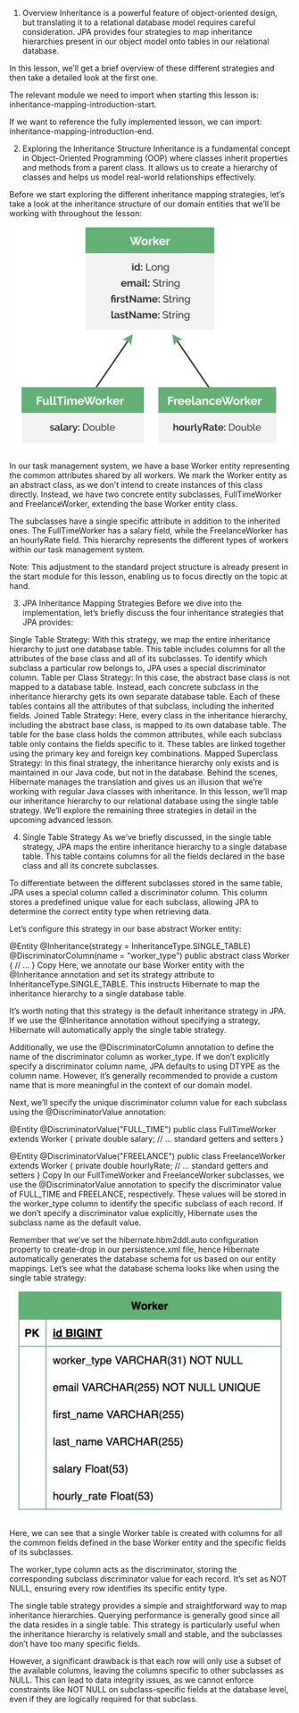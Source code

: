 1. Overview
   Inheritance is a powerful feature of object-oriented design, but translating it to a relational database model requires careful consideration. JPA provides four strategies to map inheritance hierarchies present in our object model onto tables in our relational database.

In this lesson, we’ll get a brief overview of these different strategies and then take a detailed look at the first one.

The relevant module we need to import when starting this lesson is: inheritance-mapping-introduction-start.

If we want to reference the fully implemented lesson, we can import: inheritance-mapping-introduction-end.

2. Exploring the Inheritance Structure
   Inheritance is a fundamental concept in Object-Oriented Programming (OOP) where classes inherit properties and methods from a parent class. It allows us to create a hierarchy of classes and helps us model real-world relationships effectively.

Before we start exploring the different inheritance mapping strategies, let’s take a look at the inheritance structure of our domain entities that we’ll be working with throughout the lesson:
![img.png](img.png)

In our task management system, we have a base Worker entity representing the common attributes shared by all workers. We mark the Worker entity as an abstract class, as we don’t intend to create instances of this class directly. Instead, we have two concrete entity subclasses, FullTimeWorker and FreelanceWorker, extending the base Worker entity class.

The subclasses have a single specific attribute in addition to the inherited ones. The FullTimeWorker has a salary field, while the FreelanceWorker has an hourlyRate field. This hierarchy represents the different types of workers within our task management system.

Note: This adjustment to the standard project structure is already present in the start module for this lesson, enabling us to focus directly on the topic at hand.

3. JPA Inheritance Mapping Strategies
   Before we dive into the implementation, let’s briefly discuss the four inheritance strategies that JPA provides:

Single Table Strategy: With this strategy, we map the entire inheritance hierarchy to just one database table. This table includes columns for all the attributes of the base class and all of its subclasses. To identify which subclass a particular row belongs to, JPA uses a special discriminator column.
Table per Class Strategy: In this case, the abstract base class is not mapped to a database table. Instead, each concrete subclass in the inheritance hierarchy gets its own separate database table. Each of these tables contains all the attributes of that subclass, including the inherited fields.
Joined Table Strategy: Here, every class in the inheritance hierarchy, including the abstract base class, is mapped to its own database table. The table for the base class holds the common attributes, while each subclass table only contains the fields specific to it. These tables are linked together using the primary key and foreign key combinations.
Mapped Superclass Strategy: In this final strategy, the inheritance hierarchy only exists and is maintained in our Java code, but not in the database. Behind the scenes, Hibernate manages the translation and gives us an illusion that we’re working with regular Java classes with inheritance.
In this lesson, we’ll map our inheritance hierarchy to our relational database using the single table strategy. We’ll explore the remaining three strategies in detail in the upcoming advanced lesson.

4. Single Table Strategy
   As we’ve briefly discussed, in the single table strategy, JPA maps the entire inheritance hierarchy to a single database table. This table contains columns for all the fields declared in the base class and all its concrete subclasses.

To differentiate between the different subclasses stored in the same table, JPA uses a special column called a discriminator column. This column stores a predefined unique value for each subclass, allowing JPA to determine the correct entity type when retrieving data.

Let’s configure this strategy in our base abstract Worker entity:

@Entity
@Inheritance(strategy = InheritanceType.SINGLE_TABLE)
@DiscriminatorColumn(name = "worker_type")
public abstract class Worker {
// ...
}
Copy
Here, we annotate our base Worker entity with the @Inheritance annotation and set its strategy attribute to InheritanceType.SINGLE_TABLE. This instructs Hibernate to map the inheritance hierarchy to a single database table.

It’s worth noting that this strategy is the default inheritance strategy in JPA. If we use the @Inheritance annotation without specifying a strategy, Hibernate will automatically apply the single table strategy.

Additionally, we use the @DiscriminatorColumn annotation to define the name of the discriminator column as worker_type. If we don’t explicitly specify a discriminator column name, JPA defaults to using DTYPE as the column name. However, it’s generally recommended to provide a custom name that is more meaningful in the context of our domain model.

Next, we’ll specify the unique discriminator column value for each subclass using the @DiscriminatorValue annotation:

@Entity
@DiscriminatorValue("FULL_TIME")
public class FullTimeWorker extends Worker {
private double salary;
// ... standard getters and setters
}

@Entity
@DiscriminatorValue("FREELANCE")
public class FreelanceWorker extends Worker {
private double hourlyRate;
// ... standard getters and setters
}
Copy
In our FullTimeWorker and FreelanceWorker subclasses, we use the @DiscriminatorValue annotation to specify the discriminator value of FULL_TIME and FREELANCE, respectively. These values will be stored in the worker_type column to identify the specific subclass of each record. If we don’t specify a discriminator value explicitly, Hibernate uses the subclass name as the default value.

Remember that we’ve set the hibernate.hbm2ddl.auto configuration property to create-drop in our persistence.xml file, hence Hibernate automatically generates the database schema for us based on our entity mappings. Let’s see what the database schema looks like when using the single table strategy:
![img_1.png](img_1.png)

Here, we can see that a single Worker table is created with columns for all the common fields defined in the base Worker entity and the specific fields of its subclasses.

The worker_type column acts as the discriminator, storing the corresponding subclass discriminator value for each record. It’s set as NOT NULL, ensuring every row identifies its specific entity type.

The single table strategy provides a simple and straightforward way to map inheritance hierarchies. Querying performance is generally good since all the data resides in a single table. This strategy is particularly useful when the inheritance hierarchy is relatively small and stable, and the subclasses don’t have too many specific fields.

However, a significant drawback is that each row will only use a subset of the available columns, leaving the columns specific to other subclasses as NULL. This can lead to data integrity issues, as we cannot enforce constraints like NOT NULL on subclass-specific fields at the database level, even if they are logically required for that subclass.